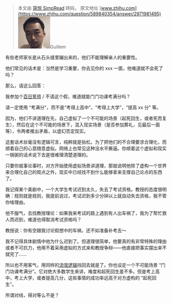 > 本文由 [简悦 SimpRead](http://ksria.com/simpread/) 转码， 原文地址 [www.zhihu.com](https://www.zhihu.com/question/589840354/answer/2971981495) ![60303acb1f9822b772688b4d619863c1_MD5](../assets/60303acb1f9822b772688b4d619863c1_MD5.jpg)Guillem​​

有些老师家长是从石头缝里蹦出来的，他们不能理解亲人的重要性。

他们常见的话术是：当然是学习重要，你去见你的 xxx 一面，他难道就不会死了吗？

那么，请这么回答：

我参加个[百日誓师](https://www.zhihu.com/search?q=%E7%99%BE%E6%97%A5%E8%AA%93%E5%B8%88&search_source=Entity&hybrid_search_source=Entity&hybrid_search_extra=%7B%22sourceType%22%3A%22answer%22%2C%22sourceId%22%3A2971981495%7D) / 不请这个假，难道就能门门功课考满分吗？

请一定使用 “考满分”，而不是“考得上高中”，“考得上大学”，“提高 xx 分” 等。

因为，他们不讲道理在先，自己虚拟了一个不可能的场景（起死回生，或者死而复生），然后在这个不可能的场景下，混入现实场景（是否参加葬礼，见最后一面等），令两者推出矛盾，以虚幻否定现实。

这套话术丝毫没有逻辑可言，纯粹就是抬杠。为了把他们的不合理要求合理化，而顺着自己的心意随意虚拟。网络上也常见这种没水平撕逼。你顺着这个虚拟和现实一锅粥的话术说下去是很难理清楚道理的。

只要你就事论事时，对方开始使用虚拟场景讲道理，那就说明他除了虚构一个世界来合理化自己的观点之外，现实中已经找不到什么能够拿来支撑自己论点的东西了。

我记得某个美剧中，一个大学生考试迟到太久，失去了考试资格。教授的态度很明确：规则就是规则，我提前说过，考试迟到多少分钟以上就自动失去资格，我不管你啥理由。

他不服气，去找教授理论：如果我来考试的路上遇到有人出车祸了，我为了帮忙救人而迟到，难道也得取消考试资格吗？

教授说：你有空跟我讨论假想中的车祸，还不如准备补考去～

我不记得具体剧情中他为什么迟到了。但道理很简单，他要真的有非常特殊的理由或者不可抗力，他用不着采用虚拟的方式来和教授争辩——他直接把事实摆出来不就完了……

所以也不用客气，用同样的[流氓逻辑](https://www.zhihu.com/search?q=%E6%B5%81%E6%B0%93%E9%80%BB%E8%BE%91&search_source=Entity&hybrid_search_source=Entity&hybrid_search_extra=%7B%22sourceType%22%3A%22answer%22%2C%22sourceId%22%3A2971981495%7D)挡回去就是了。你也设定一个不可能场景 “门门功课考满分”。它对绝大多数学生来讲，难度和起死回生差不多。但是考上高中，考上大学，或者提高几分，这些事情的成功率远高于对方虚构的 “起死回生”。

所谓对线，得对等么不是？
